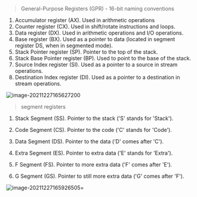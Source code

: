 > General-Purpose Registers (GPR) - 16-bit naming conventions

1. Accumulator register (AX). Used in arithmetic operations
2. Counter register (CX). Used in shift/rotate instructions and loops.
3. Data register (DX). Used in arithmetic operations and I/O operations.
4. Base register (BX). Used as a pointer to data (located in segment register DS, when in segmented mode).
5. Stack Pointer register (SP). Pointer to the top of the stack.
6. Stack Base Pointer register (BP). Used to point to the base of the stack.
7. Source Index register (SI). Used as a pointer to a source in stream operations.
8. Destination Index register (DI). Used as a pointer to a destination in stream operations.

![image-20211227165627200](https://s2.loli.net/2021/12/27/5cAUrkTYfzndQHX.png)



> segment registers

1. Stack Segment (SS). Pointer to the stack ('S' stands for 'Stack').

2. Code Segment (CS). Pointer to the code ('C' stands for 'Code').

3. Data Segment (DS). Pointer to the data ('D' comes after 'C').

4. Extra Segment (ES). Pointer to extra data ('E' stands for 'Extra').

5. F Segment (FS). Pointer to more extra data ('F' comes after 'E').

6. G Segment (GS). Pointer to still more extra data ('G' comes after 'F').

![image-20211227165926505](https://s2.loli.net/2021/12/27/HACOhGs23BWvQZp.png)=
